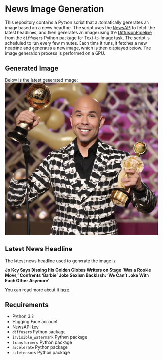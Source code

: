 # News Image Generation
This repository contains a Python script that automatically generates an image based on a news headline. The script uses the [NewsAPI](https://newsapi.org/) to fetch the latest headlines, and then generates an image using the [DiffusionPipeline](https://github.com/huggingface/diffusers) from the `diffusers` Python package for Text-to-Image task.
The script is scheduled to run every few minutes. Each time it runs, it fetches a new headline and generates a new image, which is then displayed below. The image generation process is performed on a GPU.

## Generated Image
Below is the latest generated image:
![Generated Image](image.png)

## Latest News Headline
The latest news headline used to generate the image is:

**Jo Koy Says Dissing His Golden Globes Writers on Stage ‘Was a Rookie Move,’ Confronts ‘Barbie’ Joke Sexism Backlash: ‘We Can’t Joke With Each Other Anymore’**

You can read more about it [here](https://variety.com/2024/tv/news/jo-koy-reacts-golden-globes-backlash-dissing-writers-1235869317/).

## Requirements
- Python 3.8
- Hugging Face account
- NewsAPI key
- `diffusers` Python package
- `invisible_watermark` Python package
- `transformers` Python package
- `accelerate` Python package
- `safetensors` Python package

